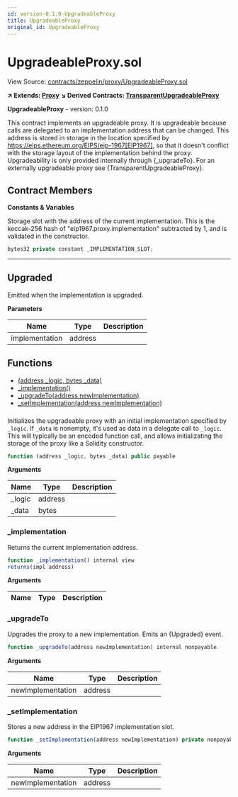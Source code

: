 ```yaml
---
id: version-0.1.0-UpgradeableProxy
title: UpgradeableProxy
original_id: UpgradeableProxy
---
```


# UpgradeableProxy.sol

View Source: [contracts/zeppelin/proxy/UpgradeableProxy.sol](../contracts/zeppelin/proxy/UpgradeableProxy.sol)

**↗ Extends: [Proxy](Proxy.md)**
**↘ Derived Contracts: [TransparentUpgradeableProxy](TransparentUpgradeableProxy.md)**

**UpgradeableProxy** - version: 0.1.0

This contract implements an upgradeable proxy. It is upgradeable because calls are delegated to an
 implementation address that can be changed. This address is stored in storage in the location specified by
 https://eips.ethereum.org/EIPS/eip-1967[EIP1967], so that it doesn't conflict with the storage layout of the
 implementation behind the proxy.
 Upgradeability is only provided internally through {_upgradeTo}. For an externally upgradeable proxy see
 {TransparentUpgradeableProxy}.

## Contract Members
**Constants & Variables**

Storage slot with the address of the current implementation.
 This is the keccak-256 hash of "eip1967.proxy.implementation" subtracted by 1, and is
 validated in the constructor.
```js
bytes32 private constant _IMPLEMENTATION_SLOT;
```
---

## Upgraded

Emitted when the implementation is upgraded.

**Parameters**

| Name        | Type           | Description  |
| ------------- |------------- | -----|
| implementation | address |  | 

## Functions

- [(address _logic, bytes _data)](#)
- [_implementation()](#_implementation)
- [_upgradeTo(address newImplementation)](#_upgradeto)
- [_setImplementation(address newImplementation)](#_setimplementation)

### 

Initializes the upgradeable proxy with an initial implementation specified by `_logic`.
 If `_data` is nonempty, it's used as data in a delegate call to `_logic`. This will typically be an encoded
 function call, and allows initializating the storage of the proxy like a Solidity constructor.

```js
function (address _logic, bytes _data) public payable
```

**Arguments**

| Name        | Type           | Description  |
| ------------- |------------- | -----|
| _logic | address |  | 
| _data | bytes |  | 

### _implementation

Returns the current implementation address.

```js
function _implementation() internal view
returns(impl address)
```

**Arguments**

| Name        | Type           | Description  |
| ------------- |------------- | -----|

### _upgradeTo

Upgrades the proxy to a new implementation.
 Emits an {Upgraded} event.

```js
function _upgradeTo(address newImplementation) internal nonpayable
```

**Arguments**

| Name        | Type           | Description  |
| ------------- |------------- | -----|
| newImplementation | address |  | 

### _setImplementation

Stores a new address in the EIP1967 implementation slot.

```js
function _setImplementation(address newImplementation) private nonpayable
```

**Arguments**

| Name        | Type           | Description  |
| ------------- |------------- | -----|
| newImplementation | address |  | 

